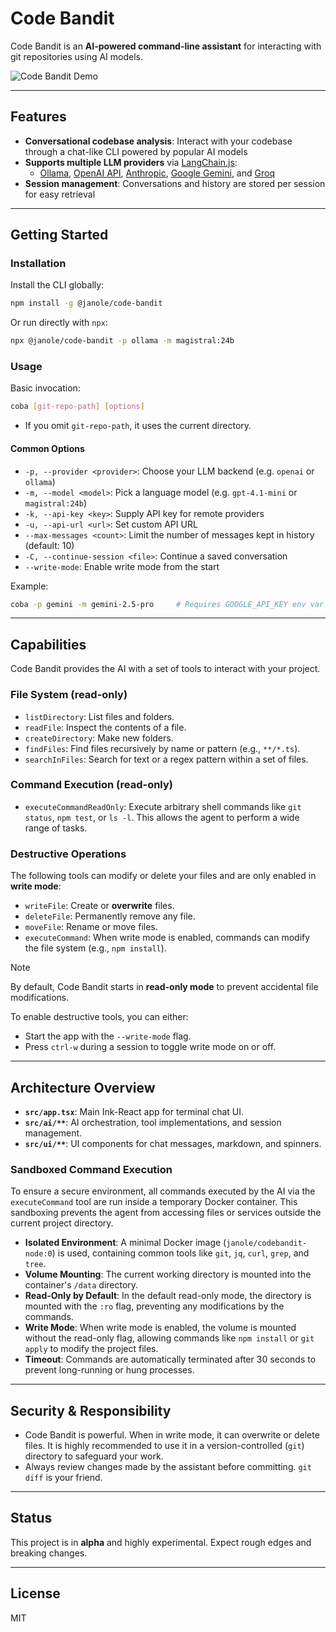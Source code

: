 # Code Bandit

Code Bandit is an **AI-powered command-line assistant** for interacting with git repositories using AI models.

![Code Bandit Demo](docs/demo.webp)

---

## Features

- **Conversational codebase analysis**: Interact with your codebase through a chat-like CLI powered by popular AI models
- **Supports multiple LLM providers** via [LangChain.js](https://github.com/langchain-ai/langchainjs):
  - [Ollama](https://github.com/ollama/ollama), [OpenAI API](https://openai.com/api/), [Anthropic](https://www.anthropic.com/api/), [Google Gemini](https://ai.google.dev/), and [Groq](https://groq.com/)
- **Session management**:
  Conversations and history are stored per session for easy retrieval

---

## Getting Started

### Installation

Install the CLI globally:
```bash
npm install -g @janole/code-bandit
```

Or run directly with `npx`:
```bash
npx @janole/code-bandit -p ollama -m magistral:24b
```

### Usage

Basic invocation:
```bash
coba [git-repo-path] [options]
```
- If you omit `git-repo-path`, it uses the current directory.

#### Common Options

- `-p, --provider <provider>`: Choose your LLM backend (e.g. `openai` or `ollama`)
- `-m, --model <model>`: Pick a language model (e.g. `gpt-4.1-mini` or `magistral:24b`)
- `-k, --api-key <key>`: Supply API key for remote providers
- `-u, --api-url <url>`: Set custom API URL
- `--max-messages <count>`: Limit the number of messages kept in history (default: 10)
- `-C, --continue-session <file>`: Continue a saved conversation
- `--write-mode`: Enable write mode from the start

Example:
```bash
coba -p gemini -m gemini-2.5-pro     # Requires GOOGLE_API_KEY env var set
```

---

## Capabilities

Code Bandit provides the AI with a set of tools to interact with your project.

### File System (read-only)

- `listDirectory`: List files and folders.
- `readFile`: Inspect the contents of a file.
- `createDirectory`: Make new folders.
- `findFiles`: Find files recursively by name or pattern (e.g., `**/*.ts`).
- `searchInFiles`: Search for text or a regex pattern within a set of files.

### Command Execution (read-only)

- `executeCommandReadOnly`: Execute arbitrary shell commands like `git status`, `npm test`, or `ls -l`. This allows the agent to perform a wide range of tasks.

### Destructive Operations

The following tools can modify or delete your files and are only enabled in **write mode**:

- `writeFile`: Create or **overwrite** files.
- `deleteFile`: Permanently remove any file.
- `moveFile`: Rename or move files.
- `executeCommand`: When write mode is enabled, commands can modify the file system (e.g., `npm install`).

> [!NOTE]
> By default, Code Bandit starts in **read-only mode** to prevent accidental file modifications.
>
> To enable destructive tools, you can either:
> - Start the app with the `--write-mode` flag.
> - Press `ctrl-w` during a session to toggle write mode on or off.

---

## Architecture Overview

- **`src/app.tsx`**: Main Ink-React app for terminal chat UI.
- **`src/ai/**`**: AI orchestration, tool implementations, and session management.
- **`src/ui/**`**: UI components for chat messages, markdown, and spinners.

### Sandboxed Command Execution

To ensure a secure environment, all commands executed by the AI via the `executeCommand` tool are run inside a temporary Docker container. This sandboxing prevents the agent from accessing files or services outside the current project directory.

- **Isolated Environment**: A minimal Docker image (`janole/codebandit-node:0`) is used, containing common tools like `git`, `jq`, `curl`, `grep`, and `tree`.
- **Volume Mounting**: The current working directory is mounted into the container's `/data` directory.
- **Read-Only by Default**: In the default read-only mode, the directory is mounted with the `:ro` flag, preventing any modifications by the commands.
- **Write Mode**: When write mode is enabled, the volume is mounted without the read-only flag, allowing commands like `npm install` or `git apply` to modify the project files.
- **Timeout**: Commands are automatically terminated after 30 seconds to prevent long-running or hung processes.

---

## Security & Responsibility

- Code Bandit is powerful. When in write mode, it can overwrite or delete files. It is highly recommended to use it in a version-controlled (`git`) directory to safeguard your work.
- Always review changes made by the assistant before committing. `git diff` is your friend.

---

## Status

This project is in **alpha** and highly experimental. Expect rough edges and breaking changes.

---

## License

MIT
